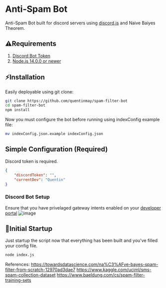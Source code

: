 # Anti-Spam Bot 

Anti-Spam Bot built for discord servers using [discord.js](https://discord.js.org) and Naive Baiyes Theorem.

## ⚠Requirements
1. [Discord Bot Token](https://discordjs.guide/preparations/setting-up-a-bot-application.html#creating-your-bot)
2. [Node.js 14.0.0 or newer](https://nodejs.org/)

## ⚡Installation

Easily deployable using git clone:

```bash
git clone https://github.com/quentinmay/spam-filter-bot
cd spam-filter-bot
npm install
```
Now you must configure the bot before running using indexConfig example file:
```bash
mv indexConfig.json.example indexConfig.json
```
## Simple Configuration (Required)
Discord token is required.

```json
{
    "discordToken": "",
    "currentDev": "Quentin"
}
```

### Discord Bot Setup
Ensure that you have privelaged gateway intents enabled on your [developer portal](https://discord.com/developers/applications)
![image](https://user-images.githubusercontent.com/73214439/115173596-7e487a00-a07c-11eb-9877-f2cf1441ee75.png)

## 🚀Initial Startup
Just startup the script now that everything has been built and you've filled your config file.
```bash
node index.js
```

References:
https://towardsdatascience.com/na%C3%AFve-bayes-spam-filter-from-scratch-12970ad3dae7
https://www.kaggle.com/uciml/sms-spam-collection-dataset
https://www.baeldung.com/cs/spam-filter-training-sets